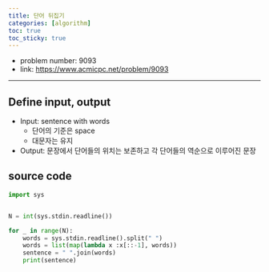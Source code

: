 ```yaml
---
title: 단어 뒤집기  
categories: [algorithm]
toc: true
toc_sticky: true
---
```


- problem number: 9093  
- link: https://www.acmicpc.net/problem/9093  
---

## Define input, output
- Input: sentence with words
    - 단어의 기준은 space
    - 대문자는 유지
- Output: 문장에서 단어들의 위치는 보존하고 각 단어들의 역순으로 이루어진 문장

## source code 
```python
import sys


N = int(sys.stdin.readline())

for _ in range(N):
    words = sys.stdin.readline().split(" ")
    words = list(map(lambda x :x[::-1], words))
    sentence = " ".join(words)
    print(sentence)
```
